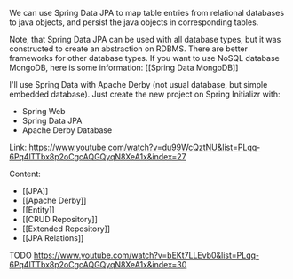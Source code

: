 We can use Spring Data JPA to map table entries from relational databases to java objects, and persist the java objects in corresponding tables.

Note, that Spring Data JPA can be used with all database types, but it was constructed to create an abstraction on RDBMS. There are better frameworks for other database types. If you want to use NoSQL database MongoDB, here is some information: [[Spring Data MongoDB]]

I'll use Spring Data with Apache Derby (not usual database, but simple embedded database). Just create the new project on Spring Initializr with:

- Spring Web
- Spring Data JPA
- Apache Derby Database

Link: https://www.youtube.com/watch?v=du99WcQztNU&list=PLqq-6Pq4lTTbx8p2oCgcAQGQyqN8XeA1x&index=27

Content:
- [[JPA]]
- [[Apache Derby]]
- [[Entity]]
- [[CRUD Repository]]
- [[Extended Repository]]
- [[JPA Relations]]


TODO https://www.youtube.com/watch?v=bEKt7LLEvb0&list=PLqq-6Pq4lTTbx8p2oCgcAQGQyqN8XeA1x&index=30